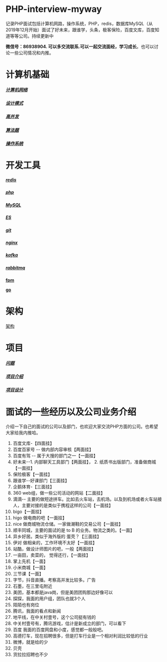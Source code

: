 # PHP-interview-myway
记录PHP面试包括计算机网路，操作系统，PHP，redis，数据库MySQL（从2019年12月开始）面试了好未来，跟谁学，头条，极客保险，百度文库，百度知道等等公司。持续更新中

**微信号：86938904. 可以多交流联系.可以一起交流面经，学习成长**。也可以讨论一些公司情况和内推。



# 计算机基础

##### [计算机网络](计算机网络.md)
##### [设计模式](设计模式.md)
##### [高并发](高并发.md)
##### [算法题](算法题.md)
##### [操作系统]()


# 开发工具

##### [redis](redis.md)
##### [php](php.md)
##### [MySQL](mysql.md)
##### [ES](es.md)
##### [git](git.md)
##### [nginx](nginx.md)
##### [kafka](kafka.md)
##### **[rabbitmq](rabbitmq.md)**

**[fpm](fpm.md)**

**[go](go.md)**



# 架构

[架构](架构.md)

# 项目

##### [问题](问题.md)
##### [项目介绍](项目介绍.md)
##### [项目设计](项目设计.md)

# 面试的一些经历以及公司业务介绍

介绍一下自己的面试的公司以及部门，也欢迎大家交流PHP方面的公司。也希望大家给我内推哈。

1. 百度文库-【四面挂】
2. 百度百家号  -- 做内部内容审核【两面挂】
3. 百度有驾 -- 属于大搜的部门之一【一面挂】
4. 好未来--1. 内部聊天工具部门【两面挂】， 2. 纸质书出版部门，准备做商城【一面挂】
5. 保险极客【一面挂】
6. 跟谁学--好课部门【三面挂】
7. 企鹅体育-【三面挂】
8. 360  web组，做一些公司活动的网站【二面挂】
9. 滴滴-- 主要的做短途拼车。比如去火车站，去机场。以及到机场或者火车站接人，主要对接的是类似于携程这样的公司【一面挂】
10. bigo【一面挂】
11. higo 做电商的吧【一面挂】
12. nice 做商城物流仓储。一家做潮鞋的交易公司【一面挂】
13. 顺丰同城，主要的面试的是 to B 的业务。物流之类的。【一面】
14. 异乡好居。类似于海外版的 蛋壳？【三面挂】
15. 伊对  做相亲的，工作环境不太好【一面挂】
16. 站酷，做设计师图片的吧，一般【两面挂】
17. 一亩田，卖菜的， 觉得还行，【一面挂】
18. 掌上先机【一面】
19. 小米商城【一面】
20. 三节课【一面】
21. 字节，抖音直播。考察高并发比较多。广告
3. 石墨，在三里屯附近
4. 美团，基本都是java岗，但是美团团购那边好像可以
5. 探探，我面的用户组，团队也就3个人
6. 陌陌也有岗位
7. 腾讯，我面的看点和新闻
8. 地平线，在中关村壹号，这个公司挺有钱的
9. 中关村壹号有，腾讯游戏，估计是新成立的部门，可以看下
10. 百度 我面的百度网盘和小度，感觉都一般般吧。
12. 高德打车，现在招聘很多，但是打车行业是一个相对利润比较低的行业
13. 微博，就是给的少
14. 贝壳
33. 货拉拉招聘也不少



